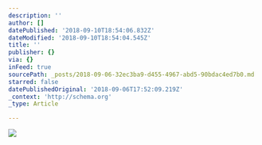```yaml
---
description: ''
author: []
datePublished: '2018-09-10T18:54:06.832Z'
dateModified: '2018-09-10T18:54:04.545Z'
title: ''
publisher: {}
via: {}
inFeed: true
sourcePath: _posts/2018-09-06-32ec3ba9-d455-4967-abd5-90bdac4ed7b0.md
starred: false
datePublishedOriginal: '2018-09-06T17:52:09.219Z'
_context: 'http://schema.org'
_type: Article

---
```

![](https://the-grid-user-content.s3-us-west-2.amazonaws.com/0a34fa8d-2338-46e1-9932-28acf5d90b6e.jpg)